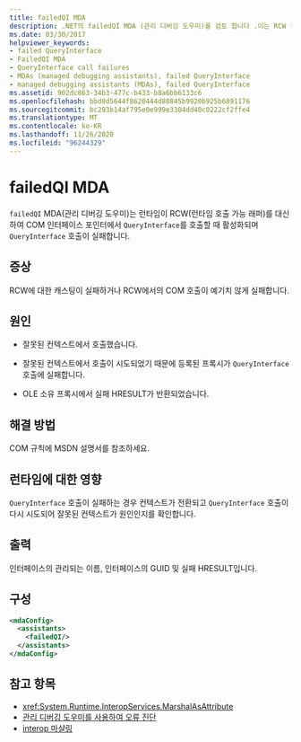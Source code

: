 ```yaml
---
title: failedQI MDA
description: .NET의 failedQI MDA (관리 디버깅 도우미)를 검토 합니다 .이는 RCW (런타임 호출 가능 래퍼)의 캐스트 또는 COM 호출이 실패할 때 활성화 될 수 있습니다.
ms.date: 03/30/2017
helpviewer_keywords:
- failed QueryInterface
- FailedQI MDA
- QueryInterface call failures
- MDAs (managed debugging assistants), failed QueryInterface
- managed debugging assistants (MDAs), failed QueryInterface
ms.assetid: 902dc863-34b3-477c-b433-b8a6bb6133c6
ms.openlocfilehash: bbd8d5644f8620444d80845b9920b925b6891176
ms.sourcegitcommit: bc293b14af795e0e999e3304dd40c0222cf2ffe4
ms.translationtype: MT
ms.contentlocale: ko-KR
ms.lasthandoff: 11/26/2020
ms.locfileid: "96244329"
---
```

# <a name="failedqi-mda"></a>failedQI MDA

`failedQI` MDA(관리 디버깅 도우미)는 런타임이 RCW(런타임 호출 가능 래퍼)를 대신하여 COM 인터페이스 포인터에서 `QueryInterface`를 호출할 때 활성화되며 `QueryInterface` 호출이 실패합니다.  
  
## <a name="symptoms"></a>증상  

 RCW에 대한 캐스팅이 실패하거나 RCW에서의 COM 호출이 예기치 않게 실패합니다.  
  
## <a name="cause"></a>원인  
  
- 잘못된 컨텍스트에서 호출했습니다.  
  
- 잘못된 컨텍스트에서 호출이 시도되었기 때문에 등록된 프록시가 `QueryInterface` 호출에 실패합니다.  
  
- OLE 소유 프록시에서 실패 HRESULT가 반환되었습니다.  
  
## <a name="resolution"></a>해결 방법  

 COM 규칙에 MSDN 설명서를 참조하세요.  
  
## <a name="effect-on-the-runtime"></a>런타임에 대한 영향  

 `QueryInterface` 호출이 실패하는 경우 컨텍스트가 전환되고 `QueryInterface` 호출이 다시 시도되어 잘못된 컨텍스트가 원인인지를 확인합니다.  
  
## <a name="output"></a>출력  

 인터페이스의 관리되는 이름, 인터페이스의 GUID 및 실패 HRESULT입니다.  
  
## <a name="configuration"></a>구성  
  
```xml  
<mdaConfig>  
  <assistants>  
    <failedQI/>  
  </assistants>  
</mdaConfig>  
```  
  
## <a name="see-also"></a>참고 항목

- <xref:System.Runtime.InteropServices.MarshalAsAttribute>
- [관리 디버깅 도우미를 사용하여 오류 진단](diagnosing-errors-with-managed-debugging-assistants.md)
- [interop 마샬링](../interop/interop-marshaling.md)

